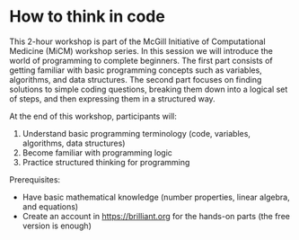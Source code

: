 # How to think in code

This 2-hour workshop is part of the McGill Initiative of Computational Medicine (MiCM) workshop series. In this session we will introduce the world of programming to complete beginners. The first part consists of getting familiar with basic programming concepts such as variables, algorithms, and data structures. The second part focuses on finding solutions to simple coding questions, breaking them down into a logical set of steps, and then expressing them in a structured way.

At the end of this workshop, participants will:

1. Understand basic programming terminology (code, variables, algorithms, data structures)
2. Become familiar with programming logic
3. Practice structured thinking for programming

Prerequisites:

- Have basic mathematical knowledge (number properties, linear algebra, and equations)
- Create an account in https://brilliant.org for the hands-on parts (the free version is enough)
